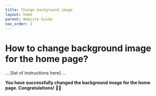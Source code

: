 ```yaml
---
title: Change background image
layout: home
parent: Website Guide
nav_order: 2
---
```




# How to change background image for the home page? 

... [list of instructions here] ... 

**You have successfully changed the background image for the home page. Congratulations!** 🎉🎉




